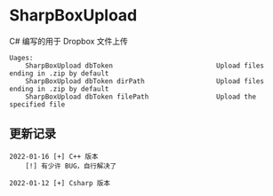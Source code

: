 # SharpBoxUpload

C# 编写的用于 Dropbox 文件上传

```
Uages:
    SharpBoxUpload dbToken                          Upload files ending in .zip by default
    SharpBoxUpload dbToken dirPath                  Upload files ending in .zip by default
    SharpBoxUpload dbToken filePath                 Upload the specified file
```

## 更新记录
```
2022-01-16 [+] C++ 版本
	[!] 有少许 BUG，自行解决了

2022-01-12 [+] Csharp 版本
```